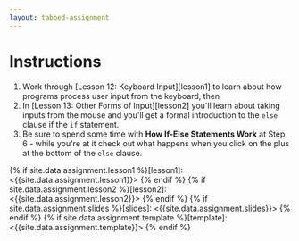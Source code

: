 ```yaml
---
layout: tabbed-assignment
---
```


# Instructions

1. Work through [Lesson 12: Keyboard Input][lesson1] to learn about how programs process user input from the keyboard, then
1. In [Lesson 13: Other Forms of Input][lesson2] you'll learn about taking inputs from the mouse and you'll get a formal introduction to the `else` clause if the `if` statement.
1. Be sure to spend some time with **How If-Else Statements Work** at Step 6 - while you're at it check out what happens when you click on the plus at the bottom of the `else` clause.

<!-- Don't edit links here, change them in _data/assignment.yml instead. -->

{% if site.data.assignment.lesson1  %}[lesson1]:  <{{site.data.assignment.lesson1}}>  {% endif %}
{% if site.data.assignment.lesson2  %}[lesson2]:  <{{site.data.assignment.lesson2}}>  {% endif %}
{% if site.data.assignment.slides   %}[slides]:   <{{site.data.assignment.slides}}>   {% endif %}
{% if site.data.assignment.template %}[template]: <{{site.data.assignment.template}}> {% endif %}

